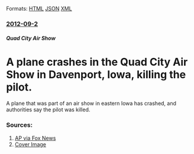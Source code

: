 
Formats: [HTML](/news/2012/09/2/a-plane-crashes-in-the-quad-city-air-show-in-davenport-iowa-killing-the-pilot.html)  [JSON](/news/2012/09/2/a-plane-crashes-in-the-quad-city-air-show-in-davenport-iowa-killing-the-pilot.json)  [XML](/news/2012/09/2/a-plane-crashes-in-the-quad-city-air-show-in-davenport-iowa-killing-the-pilot.xml)  

### [2012-09-2](/news/2012/09/2/index.md)

##### Quad City Air Show
# A plane crashes in the Quad City Air Show in Davenport, Iowa, killing the pilot. 

A plane that was part of an air show in eastern Iowa has crashed, and authorities say the pilot was killed.


### Sources:

1. [AP via Fox News](http://www.foxnews.com/us/2012/09/02/pilot-killed-in-eastern-iowa-air-show-crash/)
1. [Cover Image](http://www.foxnews.com/content/dam/fox-news/logo/og-fn-foxnews.jpg)
